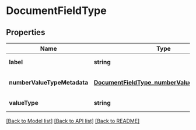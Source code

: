 # DocumentFieldType

## Properties
Name | Type | Description | Notes
------------ | ------------- | ------------- | -------------
**label** | **string** |  | [default to null]
**numberValueTypeMetadata** | [**DocumentFieldType_numberValueTypeMetadata**](DocumentFieldType_numberValueTypeMetadata.md) |  | [optional] [default to null]
**valueType** | **string** |  | [default to null]

[[Back to Model list]](../README.md#documentation-for-models) [[Back to API list]](../README.md#documentation-for-api-endpoints) [[Back to README]](../README.md)



